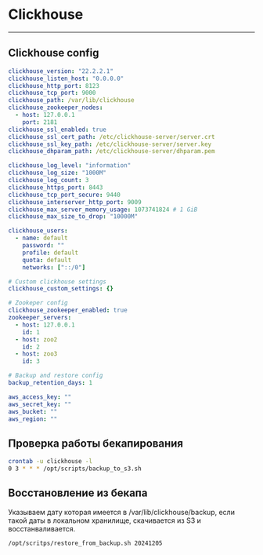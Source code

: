 # Clickhouse

---
## Clickhouse config
```yaml
clickhouse_version: "22.2.2.1"
clickhouse_listen_host: "0.0.0.0"
clickhouse_http_port: 8123
clickhouse_tcp_port: 9000
clickhouse_path: /var/lib/clickhouse
clickhouse_zookeeper_nodes:
  - host: 127.0.0.1
    port: 2181
clickhouse_ssl_enabled: true
clickhouse_ssl_cert_path: /etc/clickhouse-server/server.crt
clickhouse_ssl_key_path: /etc/clickhouse-server/server.key
clickhouse_dhparam_path: /etc/clickhouse-server/dhparam.pem

clickhouse_log_level: "information"
clickhouse_log_size: "1000M"
clickhouse_log_count: 3
clickhouse_https_port: 8443
clickhouse_tcp_port_secure: 9440
clickhouse_interserver_http_port: 9009
clickhouse_max_server_memory_usage: 1073741824 # 1 GiB
clickhouse_max_size_to_drop: "10000M"

clickhouse_users:
  - name: default
    password: ""
    profile: default
    quota: default
    networks: ["::/0"]

# Custom clickhouse settings
clickhouse_custom_settings: {}

# Zookeper config
clickhouse_zookeeper_enabled: true
zookeeper_servers:
  - host: 127.0.0.1
    id: 1
  - host: zoo2
    id: 2
  - host: zoo3
    id: 3

# Backup and restore config
backup_retention_days: 1

aws_access_key: ""
aws_secret_key: ""
aws_bucket: ""
aws_region: ""
```

## Проверка работы бекапирования
```bash
crontab -u clickhouse -l
0 3 * * * /opt/scripts/backup_to_s3.sh
```
## Восстановление из бекапа
 Указываем дату которая имеется в /var/lib/clickhouse/backup, если такой даты в локальном хранилище, скачивается из S3 и восстанваливается.
```bash
/opt/scritps/restore_from_backup.sh 20241205 
```
